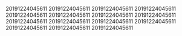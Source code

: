 20191224045611
20191224045611
20191224045611
20191224045611
20191224045611
20191224045611
20191224045611
20191224045611
20191224045611
20191224045611
20191224045611
20191224045611
20191224045611
20191224045611
20191224045611
